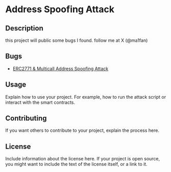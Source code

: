 # Address Spoofing Attack

## Description

this  project will public some bugs I found. follow me at X (@ma1fan)

## Bugs

 - [ERC2771 & Multicall Address Spoofing Attack](./AddressSpoofingAttack/)


## Usage

Explain how to use your project. For example, how to run the attack script or interact with the smart contracts.

## Contributing

If you want others to contribute to your project, explain the process here.

## License

Include information about the license here. If your project is open source, you might want to include the text of the license itself, or a link to it.